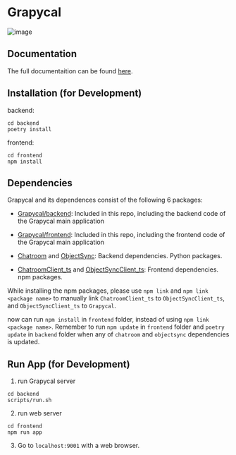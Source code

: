 # Grapycal

![image](https://github.com/eri24816/Grapycal/assets/30017117/a67353e0-1818-4e5f-a670-6b21efda8cb5)

## Documentation

The full documentaition can be found [here](eri24816.github.io/Grapycal/).

## Installation (for Development)

backend:

```
cd backend
poetry install
```

frontend:

```
cd frontend
npm install
```

## Dependencies

Grapycal and its dependences consist of the following 6 packages:

- [Grapycal/backend](https://github.com/eri24816/Grapycal): Included in this repo, including the backend code of the Grapycal main application

- [Grapycal/frontend](https://github.com/eri24816/Grapycal): Included in this repo, including the frontend code of the Grapycal main application


- [Chatroom](https://github.com/eri24816/ChatRoom) and [ObjectSync](https://github.com/eri24816/ObjectSync): Backend dependencies. Python packages.

- [ChatroomClient_ts](https://github.com/eri24816/ChatRoomClient_ts) and [ObjectSyncClient_ts](https://github.com/eri24816/ObjectSyncClient_ts): Frontend dependencies. npm packages.

While installing the npm packages, please use `npm link` and `npm link <package name>` to manually link `ChatroomClient_ts` to `ObjectSyncClient_ts`, and `ObjectSyncClient_ts` to `Grapycal`.

now can run `npm install` in `frontend` folder, instead of using `npm link <package name>`.
Remember to run `npm update` in `frontend` folder and `poetry update` in `backend` folder when any of `chatroom` and `objectsync` dependencies is updated.

## Run App (for Development)

1. run Grapycal server
```
cd backend
scripts/run.sh
```

2. run web server
```
cd frontend
npm run app
```

3. Go to `localhost:9001` with a web browser.

